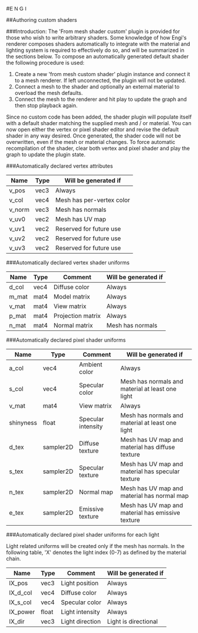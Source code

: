 <link href="style.css" rel="stylesheet"></link>

#<span style="font-family: 'greyscale_basic_regular', sans-serif;">E N G I</span>

##Authoring custom shaders

###Introduction:
The 'From mesh shader custom' plugin is provided for those who wish to write arbitrary shaders. Some
knowledge of how Engi's renderer composes shaders automatically to integrate with the material and
lighting system is required to effectively do so, and will be summarized in the sections below. To
compose an automatically generated default shader the following procedure is used:

1. Create a new 'from mesh custom shader' plugin instance and connect it to a mesh renderer. If left
   unconnected, the plugin will not be updated.
2. Connect a mesh to the shader and optionally an external material to overload the mesh defaults.
3. Connect the mesh to the renderer and hit play to update the graph and then stop playback again.

Since no custom code has been added, the shader plugin will populate itself with a default shader
matching the supplied mesh and / or material. You can now open either the vertex or pixel shader editor
and revise the default shader in any way desired. Once generated, the shader code will not be overwritten,
even if the mesh or material changes. To force automatic recompilation of the shader, clear both
vertex and pixel shader and play the graph to update the plugin state.

###Automatically declared vertex attributes

| Name   | Type | Will be generated if      |
| ------ | ---- | ------------------------- |
| v_pos  | vec3 | Always                    |
| v_col  | vec4 | Mesh has per-vertex color |
| v_norm | vec3 | Mesh has normals          |
| v_uv0  | vec2 | Mesh has UV map           |
| v_uv1  | vec2 | Reserved for future use   |
| v_uv2  | vec2 | Reserved for future use   |
| v_uv3  | vec2 | Reserved for future use   |

###Automatically declared vertex shader uniforms

| Name   | Type | Comment            | Will be generated if      |
| ------ | ---- | ------------------ | ------------------------- |
| d_col  | vec4 | Diffuse color      | Always                    |
| m_mat  | mat4 | Model matrix       | Always                    |
| v_mat  | mat4 | View matrix        | Always                    |
| p_mat  | mat4 | Projection matrix  | Always                    |
| n_mat  | mat4 | Normal matrix      | Mesh has normals          |

###Automatically declared pixel shader uniforms

| Name      | Type      | Comment            | Will be generated if                              |
| --------- | --------- | ------------------ | ------------------------------------------------- |
| a_col     | vec4      | Ambient color      | Always                                            |
| s_col     | vec4      | Specular color     | Mesh has normals and material at least one light  |
| v_mat     | mat4      | View matrix        | Always                                            |
| shinyness | float     | Specular intensity | Mesh has normals and material at least one light  |
| d_tex     | sampler2D | Diffuse texture    | Mesh has UV map and material has diffuse texture  |
| s_tex     | sampler2D | Specular texture   | Mesh has UV map and material has specular texture |
| n_tex     | sampler2D | Normal map         | Mesh has UV map and material has normal map       |
| e_tex     | sampler2D | Emissive texture   | Mesh has UV map and material has emissive texture |

###Automatically declared pixel shader uniforms for each light

Light related uniforms will be created only if the mesh has normals. In the following
table, 'X' denotes the light index (0-7) as defined by the material chain.

| Name       | Type  | Comment            | Will be generated if      |
| ---------- | ----- | ------------------ | ------------------------- |
| lX_pos     | vec3  | Light position     | Always                    |
| lX\_d\_col | vec4  | Diffuse color      | Always                    |
| lX\_s\_col | vec4  | Specular color     | Always                    |
| lX_power   | float | Light intensity    | Always                    |
| lX_dir     | vec3  | Light direction    | Light is directional      |
